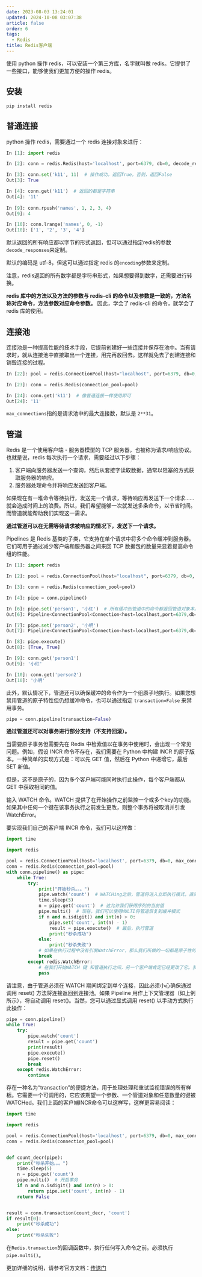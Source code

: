 ```yaml
---
date: 2023-08-03 13:24:01
updated: 2024-10-08 03:07:38
article: false
order: 6
tags:
  - Redis
title: Redis客户端
---
```

使用 python 操作 redis，可以安装一个第三方库，名字就叫做 redis。它提供了一些接口，能够使我们更加方便的操作 redis。

## 安装

```shell
pip install redis
```

## 普通连接

python 操作 redis，需要通过一个 redis 连接对象来进行：

```python
In [1]: import redis

In [2]: conn = redis.Redis(host='localhost', port=6379, db=0, decode_responses=True)

In [3]: conn.set('k11', 11)  # 操作成功，返回True。否则，返回False
Out[3]: True

In [4]: conn.get('k11')  # 返回的都是字符串
Out[4]: '11'
  
In [9]: conn.rpush('names', 1, 2, 3, 4)
Out[9]: 4

In [10]: conn.lrange('names', 0, -1)
Out[10]: ['1', '2', '3', '4']  
```

默认返回的所有响应都以字节的形式返回，但可以通过指定redis的参数 `decode_responses`​来定制。

默认的编码是 utf-8，但这可以通过指定 redis 的`encoding`​参数来定制。

注意，redis返回的所有数字都是字符串形式，如果想要得到数字，还需要进行转换。

**redis 库中的方法以及方法的参数与 redis-cli 的命令以及参数是一致的，方法名称对应命令，方法参数对应命令参数。** 因此，学会了 redis-cli 的命令，就学会了 redis 库的使用。

## 连接池

连接池是一种提高性能的技术手段，它提前创建好一些连接并保存在池中。当有请求时，就从连接池中直接取出一个连接，用完再放回去。这样就免去了创建连接和销毁连接的过程。

```python
In [22]: pool = redis.ConnectionPool(host="localhost", port=6379, db=0, max_connections=100, decod    ...: e_responses=True)

In [23]: conn = redis.Redis(connection_pool=pool)

In [24]: conn.get('k11')  # 像普通连接一样使用即可
Out[24]: '11'
```

​`max_connections`​指的是请求池中的最大连接数，默认是 `2**31`​。

## 管道

Redis 是一个使用客户端 - 服务器模型的 TCP 服务器，也被称为请求/响应协议。也就是说，redis 每次执行一个请求，需要经过以下步骤：

1. 客户端向服务器发送一个查询，然后从套接字读取数据，通常以阻塞的方式获取服务器的响应。
2. 服务器处理命令并将响应发送回客户端。

如果现在有一堆命令等待执行，发送完一个请求，等待响应再发送下一个请求…… 就会造成时间上的浪费。所以，我们希望能够一次就发送多条命令，以节省时间。而管道就能帮助我们实现这一需求。

**通过管道可以在无需等待请求被响应的情况下，发送下一个请求。**

Pipelines 是 Redis 基类的子类，它支持在单个请求中将多个命令缓冲到服务器。它们可用于通过减少客户端和服务器之间来回 TCP 数据包的数量来显着提高命令组的性能。

```python
In [1]: import redis

In [2]: pool = redis.ConnectionPool(host="localhost", port=6379, db=0, max_connections=100, decode   ...: _responses=True)

In [3]: conn = redis.Redis(connection_pool=pool)

In [4]: pipe = conn.pipeline()

In [6]: pipe.set('person1', '小红')  # 所有缓冲到管道中的命令都返回管道对象本身。
Out[6]: Pipeline<ConnectionPool<Connection<host=localhost,port=6379,db=0>>>

In [7]: pipe.set('person2', '小明')
Out[7]: Pipeline<ConnectionPool<Connection<host=localhost,port=6379,db=0>>>

In [8]: pipe.execute()
Out[8]: [True, True]

In [9]: conn.get('person1')
Out[9]: '小红'

In [10]: conn.get('person2')
Out[10]: '小明'
```

此外，默认情况下，管道还可以确保缓冲的命令作为一个组原子地执行。如果您想禁用管道的原子特性但仍想缓冲命令，也可以通过指定 `transaction=False`​ 来禁用事务。

```python
pipe = conn.pipeline(transaction=False)
```

**通过管道还可以对事务进行部分支持（不支持回滚）。**

当需要原子事务但需要先在 Redis 中检索值以在事务中使用时，会出现一个常见问题。例如，假设 INCR 命令不存在，我们需要在 Python 中构建 INCR 的原子版本。一种简单的实现方式是：可以先 GET 值，然后在 Python 中递增它，最后 SET 新值。

但是，这不是原子的，因为多个客户端可能同时执行此操作，每个客户端都从 GET 中获取相同的值。

输入 WATCH 命令。WATCH 提供了在开始操作之前监控一个或多个key的功能。如果其中任何一个键在该事务执行之前发生更改，则整个事务将被取消并引发 WatchError。

要实现我们自己的客户端 INCR 命令，我们可以这样做：

```python
import time

import redis

pool = redis.ConnectionPool(host='localhost', port=6379, db=0, max_connections=100, decode_responses=True)
conn = redis.Redis(connection_pool=pool)
with conn.pipeline() as pipe:
    while True:
        try:
            print("开始秒杀。。。")
            pipe.watch('count')  # WATCHing之后，管道将进入立即执行模式，直到我们告诉它再次开始缓冲命令
            time.sleep(5)
            n = pipe.get('count')  # 这允许我们获得序列的当前值
            pipe.multi()  # 现在，我们可以使用MULTI将管道恢复到缓冲模式
            if n and n.isdigit() and int(n) > 0:
                pipe.set('count', int(n) - 1)
                result = pipe.execute()  # 最后，执行管道
                print("秒杀成功")
            else:
                print("秒杀失败")
            # 如果在执行过程中没有引发WatchError，那么我们所做的一切都是原子性的。
            break
        except redis.WatchError:
            # 在我们开始WATCH 键 和管道执行之间，另一个客户端肯定已经更改了它。我们最好的办法就是再试一次。
            pass

```

请注意，由于管道必须在 WATCH 期间绑定到单个连接，因此必须小心确保通过调用 reset() 方法将连接返回到连接池。如果 Pipeline 用作上下文管理器（如上例所示），将自动调用 reset()。当然，您可以通过显式调用 reset() 以手动方式执行此操作：

```python
pipe = conn.pipeline()
while True:
    try:
        pipe.watch('count')
        result = pipe.get('count')
        print(result)
        pipe.execute()
        pipe.reset()
        break
    except redis.WatchError:
        continue
```

存在一种名为“transaction”的便捷方法，用于处理处理和重试监视错误的所有样板。它需要一个可调用的，它应该期望一个参数、一个管道对象和任意数量的键被 WATCHed。我们上面的客户端INCR命令可以这样写，这样更容易阅读：

```python
import time

import redis

pool = redis.ConnectionPool(host='localhost', port=6379, db=0, max_connections=100, decode_responses=True)
conn = redis.Redis(connection_pool=pool)


def count_decr(pipe):
    print("秒杀开始。。。")
    time.sleep(5)
    n = pipe.get('count')
    pipe.multi()  # 开启事务
    if n and n.isdigit() and int(n) > 0:
        return pipe.set('count', int(n) - 1)
    return False


result = conn.transaction(count_decr, 'count')
if result[0]:
    print("秒杀成功")
else:
    print("秒杀失败")

```

在`Redis.transaction`​ 的回调函数中，执行任何写入命令之前。必须执行`pipe.multi()`​。

更加详细的说明，请参考官方文档：[传送门](https://redis.readthedocs.io/en/latest/)
